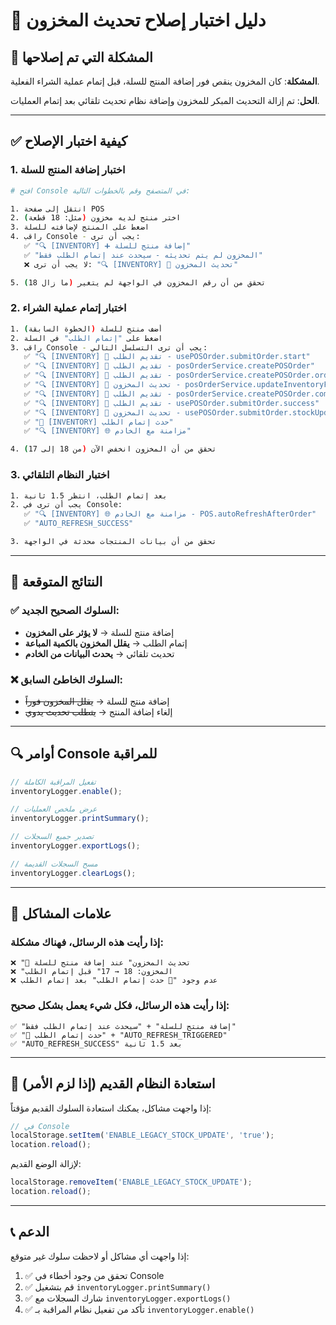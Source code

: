 # 🔧 دليل اختبار إصلاح تحديث المخزون

## 🚨 المشكلة التي تم إصلاحها
**المشكلة**: كان المخزون ينقص فور إضافة المنتج للسلة، قبل إتمام عملية الشراء الفعلية.

**الحل**: تم إزالة التحديث المبكر للمخزون وإضافة نظام تحديث تلقائي بعد إتمام العمليات.

---

## ✅ كيفية اختبار الإصلاح

### 1. اختبار إضافة المنتج للسلة
```bash
# افتح Console في المتصفح وقم بالخطوات التالية:

1. انتقل إلى صفحة POS
2. اختر منتج لديه مخزون (مثل: 18 قطعة)
3. اضغط على المنتج لإضافته للسلة
4. راقب Console - يجب أن ترى:
   ✅ "🔍 [INVENTORY] ➕ إضافة منتج للسلة"
   ✅ "المخزون لم يتم تحديثه - سيحدث عند إتمام الطلب فقط"
   ❌ لا يجب أن ترى: "🔍 [INVENTORY] 🔄 تحديث المخزون"

5. تحقق من أن رقم المخزون في الواجهة لم يتغير (ما زال 18)
```

### 2. اختبار إتمام عملية الشراء
```bash
1. أضف منتج للسلة (الخطوة السابقة)
2. اضغط على "إتمام الطلب" في السلة
3. راقب Console - يجب أن ترى التسلسل التالي:
   ✅ "🔍 [INVENTORY] 🧾 تقديم الطلب - usePOSOrder.submitOrder.start"
   ✅ "🔍 [INVENTORY] 🧾 تقديم الطلب - posOrderService.createPOSOrder"
   ✅ "🔍 [INVENTORY] 🧾 تقديم الطلب - posOrderService.createPOSOrder.orderCreated"
   ✅ "🔍 [INVENTORY] 🔄 تحديث المخزون - posOrderService.updateInventoryForOrder"
   ✅ "🔍 [INVENTORY] 🧾 تقديم الطلب - posOrderService.createPOSOrder.completed"
   ✅ "🔍 [INVENTORY] 🧾 تقديم الطلب - usePOSOrder.submitOrder.success"
   ✅ "🔍 [INVENTORY] 🔄 تحديث المخزون - usePOSOrder.submitOrder.stockUpdate"
   ✅ "🚀 [INVENTORY] حدث إتمام الطلب"
   ✅ "🔍 [INVENTORY] 🌐 مزامنة مع الخادم"

4. تحقق من أن المخزون انخفض الآن (من 18 إلى 17)
```

### 3. اختبار النظام التلقائي
```bash
1. بعد إتمام الطلب، انتظر 1.5 ثانية
2. يجب أن ترى في Console:
   ✅ "🔍 [INVENTORY] 🌐 مزامنة مع الخادم - POS.autoRefreshAfterOrder"
   ✅ "AUTO_REFRESH_SUCCESS"

3. تحقق من أن بيانات المنتجات محدثة في الواجهة
```

---

## 🎯 النتائج المتوقعة

### ✅ السلوك الصحيح الجديد:
- إضافة منتج للسلة → **لا يؤثر على المخزون**
- إتمام الطلب → **يقلل المخزون بالكمية المباعة**
- تحديث تلقائي → **يحدث البيانات من الخادم**

### ❌ السلوك الخاطئ السابق:
- إضافة منتج للسلة → ~~يقلل المخزون فوراً~~
- إلغاء إضافة المنتج → ~~يتطلب تحديث يدوي~~

---

## 🔍 أوامر Console للمراقبة

```javascript
// تفعيل المراقبة الكاملة
inventoryLogger.enable();

// عرض ملخص العمليات
inventoryLogger.printSummary();

// تصدير جميع السجلات
inventoryLogger.exportLogs();

// مسح السجلات القديمة
inventoryLogger.clearLogs();
```

---

## 🚨 علامات المشاكل

### إذا رأيت هذه الرسائل، فهناك مشكلة:
```
❌ "🔄 تحديث المخزون" عند إضافة منتج للسلة
❌ "المخزون: 18 → 17" قبل إتمام الطلب
❌ عدم وجود "🚀 حدث إتمام الطلب" بعد إتمام الطلب
```

### إذا رأيت هذه الرسائل، فكل شيء يعمل بشكل صحيح:
```
✅ "إضافة منتج للسلة" + "سيحدث عند إتمام الطلب فقط"
✅ "🚀 حدث إتمام الطلب" + "AUTO_REFRESH_TRIGGERED"
✅ "AUTO_REFRESH_SUCCESS" بعد 1.5 ثانية
```

---

## 🔄 استعادة النظام القديم (إذا لزم الأمر)

إذا واجهت مشاكل، يمكنك استعادة السلوك القديم مؤقتاً:

```javascript
// في Console
localStorage.setItem('ENABLE_LEGACY_STOCK_UPDATE', 'true');
location.reload();
```

لإزالة الوضع القديم:
```javascript
localStorage.removeItem('ENABLE_LEGACY_STOCK_UPDATE');
location.reload();
```

---

## 📞 الدعم

إذا واجهت أي مشاكل أو لاحظت سلوك غير متوقع:

1. ✅ تحقق من وجود أخطاء في Console
2. ✅ قم بتشغيل `inventoryLogger.printSummary()`
3. ✅ شارك السجلات مع `inventoryLogger.exportLogs()`
4. ✅ تأكد من تفعيل نظام المراقبة بـ `inventoryLogger.enable()` 
